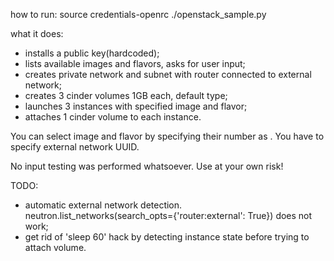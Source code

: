 how to run:
source credentials-openrc
./openstack_sample.py

what it does:
 - installs a public key(hardcoded);
 - lists available images and flavors, asks for user input;
 - creates private network and subnet with router connected to external network;
 - creates 3 cinder volumes 1GB each, default type;
 - launches 3 instances with specified image and flavor;
 - attaches 1 cinder volume to each instance.

You can select image and flavor by specifying their number as <int>.
You have to specify external network UUID.

No input testing was performed whatsoever. Use at your own risk!

TODO:
 - automatic external network detection. neutron.list_networks(search_opts={'router:external': True}) does not work;
 - get rid of 'sleep 60' hack by detecting instance state before trying to attach volume.

